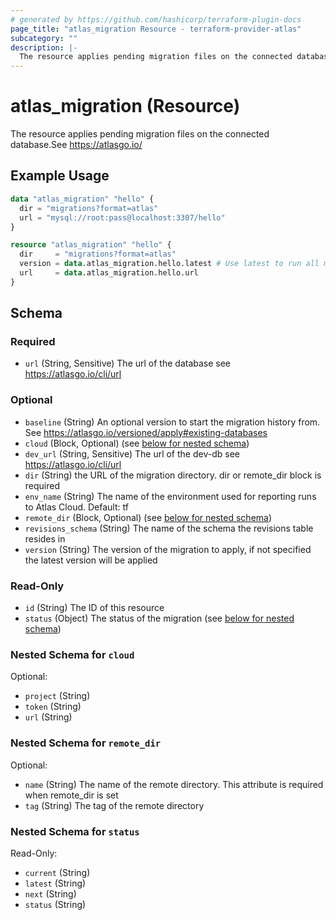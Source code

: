 ```yaml
---
# generated by https://github.com/hashicorp/terraform-plugin-docs
page_title: "atlas_migration Resource - terraform-provider-atlas"
subcategory: ""
description: |-
  The resource applies pending migration files on the connected database.See https://atlasgo.io/
---
```


# atlas_migration (Resource)

The resource applies pending migration files on the connected database.See https://atlasgo.io/

## Example Usage

```terraform
data "atlas_migration" "hello" {
  dir = "migrations?format=atlas"
  url = "mysql://root:pass@localhost:3307/hello"
}

resource "atlas_migration" "hello" {
  dir     = "migrations?format=atlas"
  version = data.atlas_migration.hello.latest # Use latest to run all migrations
  url     = data.atlas_migration.hello.url
}
```

<!-- schema generated by tfplugindocs -->
## Schema

### Required

- `url` (String, Sensitive) The url of the database see https://atlasgo.io/cli/url

### Optional

- `baseline` (String) An optional version to start the migration history from. See https://atlasgo.io/versioned/apply#existing-databases
- `cloud` (Block, Optional) (see [below for nested schema](#nestedblock--cloud))
- `dev_url` (String, Sensitive) The url of the dev-db see https://atlasgo.io/cli/url
- `dir` (String) the URL of the migration directory. dir or remote_dir block is required
- `env_name` (String) The name of the environment used for reporting runs to Atlas Cloud. Default: tf
- `remote_dir` (Block, Optional) (see [below for nested schema](#nestedblock--remote_dir))
- `revisions_schema` (String) The name of the schema the revisions table resides in
- `version` (String) The version of the migration to apply, if not specified the latest version will be applied

### Read-Only

- `id` (String) The ID of this resource
- `status` (Object) The status of the migration (see [below for nested schema](#nestedatt--status))

<a id="nestedblock--cloud"></a>
### Nested Schema for `cloud`

Optional:

- `project` (String)
- `token` (String)
- `url` (String)


<a id="nestedblock--remote_dir"></a>
### Nested Schema for `remote_dir`

Optional:

- `name` (String) The name of the remote directory. This attribute is required when remote_dir is set
- `tag` (String) The tag of the remote directory


<a id="nestedatt--status"></a>
### Nested Schema for `status`

Read-Only:

- `current` (String)
- `latest` (String)
- `next` (String)
- `status` (String)
